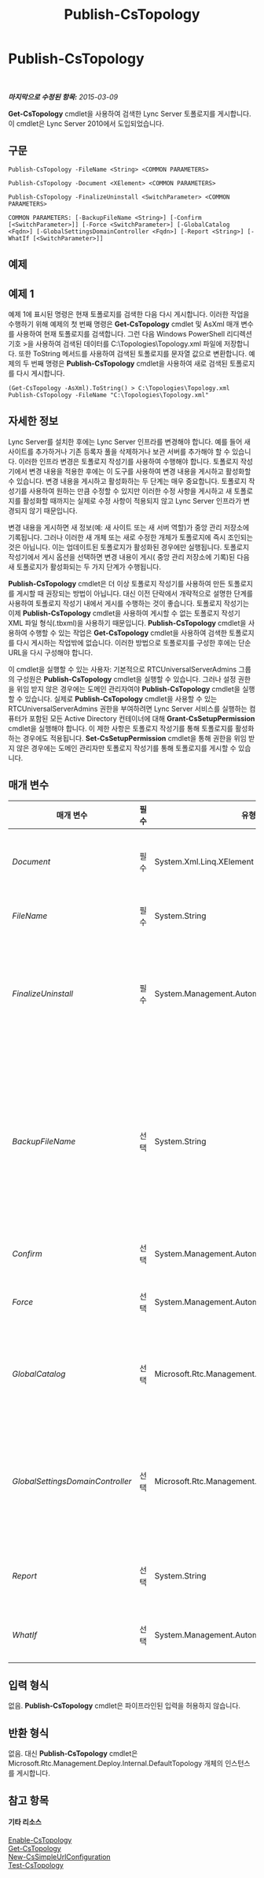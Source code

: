 ﻿---
title: Publish-CsTopology
TOCTitle: Publish-CsTopology
ms:assetid: d8f5dfd9-0ab6-4703-9d50-2fa50b3fd58b
ms:mtpsurl: https://technet.microsoft.com/ko-kr/library/Gg398953(v=OCS.15)
ms:contentKeyID: 49305202
ms.date: 08/24/2015
mtps_version: v=OCS.15
ms.translationtype: HT
---

# Publish-CsTopology

 

_**마지막으로 수정된 항목:** 2015-03-09_

**Get-CsTopology** cmdlet을 사용하여 검색한 Lync Server 토폴로지를 게시합니다. 이 cmdlet은 Lync Server 2010에서 도입되었습니다.

## 구문

    Publish-CsTopology -FileName <String> <COMMON PARAMETERS>

    Publish-CsTopology -Document <XElement> <COMMON PARAMETERS>

    Publish-CsTopology -FinalizeUninstall <SwitchParameter> <COMMON PARAMETERS>

    COMMON PARAMETERS: [-BackupFileName <String>] [-Confirm [<SwitchParameter>]] [-Force <SwitchParameter>] [-GlobalCatalog <Fqdn>] [-GlobalSettingsDomainController <Fqdn>] [-Report <String>] [-WhatIf [<SwitchParameter>]]

## 예제

## 예제 1

예제 1에 표시된 명령은 현재 토폴로지를 검색한 다음 다시 게시합니다. 이러한 작업을 수행하기 위해 예제의 첫 번째 명령은 **Get-CsTopology** cmdlet 및 AsXml 매개 변수를 사용하여 현재 토폴로지를 검색합니다. 그런 다음 Windows PowerShell 리디렉션 기호 \>을 사용하여 검색된 데이터를 C:\\Topologies\\Topology.xml 파일에 저장합니다. 또한 ToString 메서드를 사용하여 검색된 토폴로지를 문자열 값으로 변환합니다. 예제의 두 번째 명령은 **Publish-CsTopology** cmdlet을 사용하여 새로 검색된 토폴로지를 다시 게시합니다.

    (Get-CsTopology -AsXml).ToString() > C:\Topologies\Topology.xml 
    Publish-CsTopology -FileName "C:\Topologies\Topology.xml"

## 자세한 정보

Lync Server를 설치한 후에는 Lync Server 인프라를 변경해야 합니다. 예를 들어 새 사이트를 추가하거나 기존 등록자 풀을 삭제하거나 보관 서버를 추가해야 할 수 있습니다. 이러한 인프라 변경은 토폴로지 작성기를 사용하여 수행해야 합니다. 토폴로지 작성기에서 변경 내용을 적용한 후에는 이 도구를 사용하여 변경 내용을 게시하고 활성화할 수 있습니다. 변경 내용을 게시하고 활성화하는 두 단계는 매우 중요합니다. 토폴로지 작성기를 사용하여 원하는 만큼 수정할 수 있지만 이러한 수정 사항을 게시하고 새 토폴로지를 활성화할 때까지는 실제로 수정 사항이 적용되지 않고 Lync Server 인프라가 변경되지 않기 때문입니다.

변경 내용을 게시하면 새 정보(예: 새 사이트 또는 새 서버 역할)가 중앙 관리 저장소에 기록됩니다. 그러나 이러한 새 개체 또는 새로 수정한 개체가 토폴로지에 즉시 조인되는 것은 아닙니다. 이는 업데이트된 토폴로지가 활성화된 경우에만 실행됩니다. 토폴로지 작성기에서 게시 옵션을 선택하면 변경 내용이 게시( 중앙 관리 저장소에 기록)된 다음 새 토폴로지가 활성화되는 두 가지 단계가 수행됩니다.

**Publish-CsTopology** cmdlet은 더 이상 토폴로지 작성기를 사용하여 만든 토폴로지를 게시할 때 권장되는 방법이 아닙니다. 대신 이전 단락에서 개략적으로 설명한 단계를 사용하여 토폴로지 작성기 내에서 게시를 수행하는 것이 좋습니다. 토폴로지 작성기는 이제 **Publish-CsTopology** cmdlet을 사용하여 게시할 수 없는 토폴로지 작성기 XML 파일 형식(.tbxml)을 사용하기 때문입니다. **Publish-CsTopology** cmdlet을 사용하여 수행할 수 있는 작업은 **Get-CsTopology** cmdlet을 사용하여 검색한 토폴로지를 다시 게시하는 작업밖에 없습니다. 이러한 방법으로 토폴로지를 구성한 후에는 단순 URL을 다시 구성해야 합니다.

이 cmdlet을 실행할 수 있는 사용자: 기본적으로 RTCUniversalServerAdmins 그룹의 구성원은 **Publish-CsTopology** cmdlet을 실행할 수 있습니다. 그러나 설정 권한을 위임 받지 않은 경우에는 도메인 관리자여야 **Publish-CsTopology** cmdlet을 실행할 수 있습니다. 실제로 **Publish-CsTopology** cmdlet을 사용할 수 있는 RTCUniversalServerAdmins 권한을 부여하려면 Lync Server 서비스를 실행하는 컴퓨터가 포함된 모든 Active Directory 컨테이너에 대해 **Grant-CsSetupPermission** cmdlet을 실행해야 합니다. 이 제한 사항은 토폴로지 작성기를 통해 토폴로지를 활성화하는 경우에도 적용됩니다. **Set-CsSetupPermission** cmdlet을 통해 권한을 위임 받지 않은 경우에는 도메인 관리자만 토폴로지 작성기를 통해 토폴로지를 게시할 수 있습니다.

## 매개 변수


<table>
<colgroup>
<col style="width: 25%" />
<col style="width: 25%" />
<col style="width: 25%" />
<col style="width: 25%" />
</colgroup>
<thead>
<tr class="header">
<th>매개 변수</th>
<th>필수</th>
<th>유형</th>
<th>설명</th>
</tr>
</thead>
<tbody>
<tr class="odd">
<td><p><em>Document</em></p></td>
<td><p>필수</p></td>
<td><p>System.Xml.Linq.XElement</p></td>
<td><p>XML 파일 대신 XML 요소를 게시하는 데 사용됩니다. 이 XML 요소는 System.XML.Linq.XElement 개체로 구성해야 합니다.</p></td>
</tr>
<tr class="even">
<td><p><em>FileName</em></p></td>
<td><p>필수</p></td>
<td><p>System.String</p></td>
<td><p>새 토폴로지 정보가 포함된 XML 파일의 전체 경로입니다.</p></td>
</tr>
<tr class="odd">
<td><p><em>FinalizeUninstall</em></p></td>
<td><p>필수</p></td>
<td><p>System.Management.Automation.SwitchParameter</p></td>
<td><p>Lync Server를 제거할 때만 사용합니다. 중앙 관리 서버가 제거된 후에는 Publish-CsTopology 및 FinalizeUninstall 매개 변수를 사용하여 빈 토폴로지를 게시합니다. 무엇보다도 이렇게 하면 중앙 관리 서버에 대한 모든 Active Directory 항목이 제거됩니다.</p></td>
</tr>
<tr class="even">
<td><p><em>BackupFileName</em></p></td>
<td><p>선택</p></td>
<td><p>System.String</p></td>
<td><p><strong>Publish-CsTopology</strong> cmdlet을 실행할 때 자동으로 만들어지는 백업 파일의 전체 경로입니다. 이 매개 변수를 지정하지 않으면 <strong>Publish-CsTopology</strong> cmdlet이 Publish-CsTopology-Backup-[2010_10_01][08_30_00]과 유사한 임시 폴더(%temp%)에 백업 파일을 만듭니다. 여기서 파일 이름 2010_10_01은 게시가 수행된 날짜, 즉 년(2010), 월(10), 일(01)을 나타내고, 08_30_00은 게시가 수행된 시간, 즉 시(08), 분(30), 초(00)를 나타냅니다.</p></td>
</tr>
<tr class="odd">
<td><p><em>Confirm</em></p></td>
<td><p>선택</p></td>
<td><p>System.Management.Automation.SwitchParameter</p></td>
<td><p>명령을 실행하기 전에 확인 메시지를 표시합니다.</p></td>
</tr>
<tr class="even">
<td><p><em>Force</em></p></td>
<td><p>선택</p></td>
<td><p>System.Management.Automation.SwitchParameter</p></td>
<td><p>명령을 실행할 때 발생할 수 있는 심각하지 않은 오류 메시지를 표시하지 않습니다.</p></td>
</tr>
<tr class="odd">
<td><p><em>GlobalCatalog</em></p></td>
<td><p>선택</p></td>
<td><p>Microsoft.Rtc.Management.Deploy.Fqdn</p></td>
<td><p>도메인에 있는 전역 카탈로그 서버의 FQDN(정규화된 도메인 이름)입니다. 사용자 도메인의 계정을 가진 컴퓨터에서 <strong>Publish-CsTopology</strong> cmdlet을 실행하는 경우 이 매개 변수가 필요하지 않습니다.</p></td>
</tr>
<tr class="even">
<td><p><em>GlobalSettingsDomainController</em></p></td>
<td><p>선택</p></td>
<td><p>Microsoft.Rtc.Management.Deploy.Fqdn</p></td>
<td><p>전역 설정이 저장된 도메인 컨트롤러의 FQDN입니다. 전역 설정이 Active Directory 도메인 서비스의 시스템 컨테이너에 저장된 경우 이 매개 변수는 루트 도메인 컨트롤러를 가리켜야 합니다. 전역 설정이 구성 컨테이너에 저장된 경우 아무 도메인 컨트롤러나 사용할 수 있으며 이 매개 변수는 생략해도 됩니다.</p></td>
</tr>
<tr class="odd">
<td><p><em>Report</em></p></td>
<td><p>선택</p></td>
<td><p>System.String</p></td>
<td><p>cmdlet이 실행될 때 만들어지는 로그 파일의 파일 경로를 지정하는 데 사용됩니다(예: -Report &quot;C:\Logs\Publish_Topology.html&quot;).</p></td>
</tr>
<tr class="even">
<td><p><em>WhatIf</em></p></td>
<td><p>선택</p></td>
<td><p>System.Management.Automation.SwitchParameter</p></td>
<td><p>명령을 실제로 실행하지 않고도 명령이 실행될 경우 발생할 수 있는 현상을 설명합니다.</p></td>
</tr>
</tbody>
</table>


## 입력 형식

없음. **Publish-CsTopology** cmdlet은 파이프라인된 입력을 허용하지 않습니다.

## 반환 형식

없음. 대신 **Publish-CsTopology** cmdlet은 Microsoft.Rtc.Management.Deploy.Internal.DefaultTopology 개체의 인스턴스를 게시합니다.

## 참고 항목

#### 기타 리소스

[Enable-CsTopology](enable-cstopology.md)  
[Get-CsTopology](get-cstopology.md)  
[New-CsSimpleUrlConfiguration](new-cssimpleurlconfiguration.md)  
[Test-CsTopology](test-cstopology.md)

